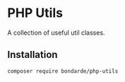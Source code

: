# PHP Utils

A collection of useful util classes.


## Installation

    composer require bondarde/php-utils

